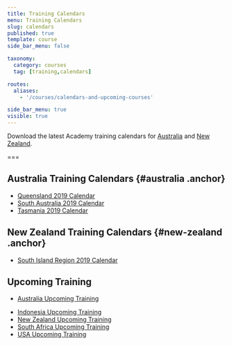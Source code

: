 ```yaml
---
title: Training Calendars
menu: Training Calendars
slug: calendars
published: true
template: course
side_bar_menu: false

taxonomy:
  category: courses
  tag: [training,calendars]

routes:
  aliases:
    - '/courses/calendars-and-upcoming-courses'

side_bar_menu: true
visible: true
---
```


<!-- Download the latest Academy training calendars for [Australia](#australia), [New Zealand](#new-zealand) and [South Africa](#south-africa). -->

Download the latest Academy training calendars for [Australia](#australia) and [New Zealand](#new-zealand).

===

## Australia Training Calendars {#australia .anchor}

<!-- * [New South Wales 2019 Calendar](/calendars/2019/NSW-Training-Calendar-2019.pdf) -->
* [Queensland 2019 Calendar](/calendars/2019/QLD-Training-Calendar-2019.pdf)
* [South Australia 2019 Calendar](/calendars/2019/SA-Training-Calendar-2019.pdf)
* [Tasmania 2019 Calendar](/calendars/2019/TAS-Training-Calendar-2019.pdf)
<!-- * [Victoria 2019 Calendar](/calendars/2019/Vic-Training-Calendar-2019.pdf) -->
<!-- * [Western Australia 2019 Calendar](/calendars/2019/WA-Training-Calendar-2019.pdf) -->

## New Zealand Training Calendars {#new-zealand .anchor}

<!-- * Check [New Zealand Upcoming Training](http://one.harcourts.co.nz/academy/UpcomingCourses.aspx) -->
<!-- * [Central Region 2019 Calendar](/calendars/2019/NZ-Central-Training-Calendar-2019.pdf) -->
* [South Island Region 2019 Calendar](/calendars/2019/NZ-South-Island-Training-Calendar-2019.pdf)
<!-- * [Northern Region 2019 Calendar](/calendars/2019/NZ-Northern-Training-Calendar-2019.pdf) -->
<!-- * [Wellington Region 2019 Calendar](/calendars/2019/NZ-Wellington-Training-Calendar-2019.pdf) -->

## Upcoming Training

* [Australia Upcoming Training](http://one.harcourts.com.au/academy/UpcomingCourses.aspx)
<!-- * [China Upcoming Training](http://one.harcourts.cn/academy/UpcomingCourses.aspx) -->
* [Indonesia Upcoming Training](http://one.harcourts.co.id/academy/UpcomingCourses.aspx)
* [New Zealand Upcoming Training](http://one.harcourts.co.nz/academy/UpcomingCourses.aspx)
* [South Africa Upcoming Training](http://one.harcourts.co.za/academy/UpcomingCourses.aspx)
* [USA Upcoming Training](http://one.harcourtsusa.com/academy/UpcomingCourses.aspx)
